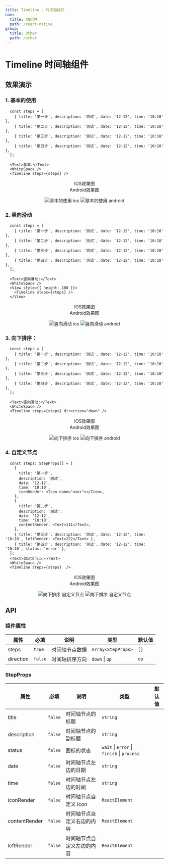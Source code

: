 ```yaml
---
title: Timeline - 时间轴组件
nav:
  title: RN组件
  path: /react-native
group:
  title: Other
  path: /other
---
```


# Timeline 时间轴组件

## 效果演示

### 1. 基本的使用

```tsx | pure
  const steps = [
    { title: '第一步', description: '测试', date: '12-12', time: '10:10' },
    { title: '第二步', description: '测试', date: '12-12', time: '10:10' },
    { title: '第三步', description: '测试', date: '12-12', time: '10:10' },
    { title: '第四步', description: '测试', date: '12-12', time: '10:10' },
  ];

  <Text>基本:</Text>
  <WhiteSpace />
  <Timeline steps={steps} />
```

<center>
  <div style={{ display: 'flex', width: 750 }}>
    <div style={{ width: 375 }}>IOS效果图</div>
    <div style={{ width: 375 }}>Android效果图</div>
  </div>
</center>
<center>
  <figure>
    <img
      alt="基本的使用 ios"
      src="https://td-dev-public.oss-cn-hangzhou.aliyuncs.com/maoyes-app/1608969367949171039.png"
      style={{ width: 375, marginRight: 10, border: "1px solid #ddd" }}
    />
    <img
      alt="基本的使用 android"
      src="https://td-dev-public.oss-cn-hangzhou.aliyuncs.com/maoyes-app/1609322787135843225.png"
      style={{ width: 375, border: "1px solid #ddd" }}
    />
  </figure>
</center>

### 2. 竖向滑动

```tsx | pure
  const steps = [
    { title: '第一步', description: '测试', date: '12-12', time: '10:10' },
    { title: '第二步', description: '测试', date: '12-12', time: '10:10' },
    { title: '第三步', description: '测试', date: '12-12', time: '10:10' },
    { title: '第四步', description: '测试', date: '12-12', time: '10:10' },
  ];

  <Text>竖向滑动:</Text>
  <WhiteSpace />
  <View style={{ height: 100 }}>
    <Timeline steps={steps} />
  </View>
```

<center>
  <div style={{ display: 'flex', width: 750 }}>
    <div style={{ width: 375 }}>IOS效果图</div>
    <div style={{ width: 375 }}>Android效果图</div>
  </div>
</center>
<center>
  <figure>
    <img
      alt="竖向滑动 ios"
      src="https://td-dev-public.oss-cn-hangzhou.aliyuncs.com/maoyes-app/1608969351910158373.gif"
      style={{ width: 375, marginRight: 10, border: "1px solid #ddd" }}
    />
    <img
      alt="竖向滑动 android"
      src="https://td-dev-public.oss-cn-hangzhou.aliyuncs.com/maoyes-app/1609322796619329781.gif"
      style={{ width: 375, border: "1px solid #ddd" }}
    />
  </figure>
</center>

### 3. 向下排序：

```tsx | pure
  const steps = [
    { title: '第一步', description: '测试', date: '12-12', time: '10:10' },
    { title: '第二步', description: '测试', date: '12-12', time: '10:10' },
    { title: '第三步', description: '测试', date: '12-12', time: '10:10' },
    { title: '第四步', description: '测试', date: '12-12', time: '10:10' },
  ];

  <Text>竖向滑动:</Text>
  <WhiteSpace />
  <Timeline steps={steps} direction="down" />
```

<center>
  <div style={{ display: 'flex', width: 750 }}>
    <div style={{ width: 375 }}>IOS效果图</div>
    <div style={{ width: 375 }}>Android效果图</div>
  </div>
</center>
<center>
  <figure>
    <img
      alt="向下排序 ios"
      src="https://td-dev-public.oss-cn-hangzhou.aliyuncs.com/maoyes-app/1608969368086888554.png"
      style={{ width: 375, marginRight: 10, border: "1px solid #ddd" }}
    />
    <img
      alt="向下排序 android"
      src="https://td-dev-public.oss-cn-hangzhou.aliyuncs.com/maoyes-app/1609322791005284007.png"
      style={{ width: 375, border: "1px solid #ddd" }}
    />
  </figure>
</center>

### 4. 自定义节点

```tsx | pure
  const steps: StepProps[] = [
    {
      title: '第一步',
      description: '测试',
      date: '12-12',
      time: '10:10',
      iconRender: <Icon name="user"></Icon>,
    },
    {
      title: '第二步',
      description: '测试',
      date: '12-12',
      time: '10:10',
      contentRender: <Text>111</Text>,
    },
    { title: '第三步', description: '测试', date: '12-12', time: '10:10', leftRender: <Text>222</Text> },
    { title: '第四步', description: '测试', date: '12-12', time: '10:10', status: 'error' },
  ];
  <Text>自定义节点:</Text>
  <WhiteSpace />
  <Timeline steps={steps}  />
```

<center>
  <div style={{ display: 'flex', width: 750 }}>
    <div style={{ width: 375 }}>IOS效果图</div>
    <div style={{ width: 375 }}>Android效果图</div>
  </div>
</center>
<center>
  <figure>
    <img
      alt="向下排序 自定义节点"
      src="https://td-dev-public.oss-cn-hangzhou.aliyuncs.com/maoyes-app/1608969368135619260.png"
      style={{ width: 375, marginRight: 10, border: "1px solid #ddd" }}
    />
    <img
      alt="向下排序 自定义节点"
      src="https://td-dev-public.oss-cn-hangzhou.aliyuncs.com/maoyes-app/1609323112189366412.png"
      style={{ width: 375, border: "1px solid #ddd" }}
    />
  </figure>
</center>

## API

### 组件属性

| 属性      | 必填    | 说明           | 类型               | 默认值 |
| --------- | ------- | -------------- | ------------------ | ------ |
| steps     | `true`  | 时间轴节点数据 | `Array<StepProps>` | `[]`   |
| direction | `false` | 时间轴排序方向 | `down` \| `up`     | `up`   |

### StepProps

| 属性          | 必填    | 说明                       | 类型                                       | 默认值 |
| ------------- | ------- | -------------------------- | ------------------------------------------ | ------ |
| title         | `false` | 时间轴节点的标题           | `string`                                   |        |
| description   | `false` | 时间轴节点的副标题         | `string`                                   |        |
| status        | `false` | 图标的状态                 | `wait` \| `error` \| `finish` \| `process` |        |
| date          | `false` | 时间轴节点左边的日期       | `string`                                   |        |
| time          | `false` | 时间轴节点左边的时间       | `string`                                   |        |
| iconRender    | `false` | 时间轴节点自定义 icon      | `ReactElement`                             |        |
| contentRender | `false` | 时间轴节点自定义右边的内容 | `ReactElement`                             |        |
| leftRender    | `false` | 时间轴节点自定义左边的内容 | `ReactElement`                             |        |
